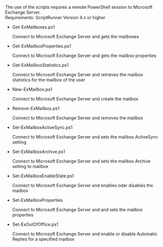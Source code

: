 The use of the scripts requires a remote PowerShell session to Microsoft Exchange Server.<br>
Requirements: ScriptRunner Version 4.x or higher

+ Get-ExMailboxes.ps1

	Connect to Microsoft Exchange Server and gets the mailboxes

+ Get-ExMailboxProperties.ps1

    Connect to Microsoft Exchange Server and gets the mailbox properties

+ Get-ExMailboxStatistics.ps1

    Connect to Microsoft Exchange Server and retrieves the mailbox statistics for the mailbox of the user

+ New-ExMailbox.ps1

    Connect to Microsoft Exchange Server and create the mailbox

+ Remove-ExMailbox.ps1

    Connect to Microsoft Exchange Server and removes the mailbox

+ Set-ExMailboxActiveSync.ps1

    Connect to Microsoft Exchange Server and sets the mailbox ActiveSync setting

+ Set-ExMailboxArchive.ps1

    Connect to Microsoft Exchange Server and sets the mailbox Archive setting to mailbox

+ Set-ExMailboxEnableState.ps1

    Connect to Microsoft Exchange Server and enables oder disables the mailbox

+ Set-ExMailboxProperties

    Connect to Microsoft Exchange Server and and sets the mailbox properties

+ Set-ExOutOfOffice.ps1

    Connect to Microsoft Exchange Server and enable or disable Automatic Replies for a specified mailbox
